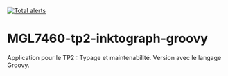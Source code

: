 [![Total alerts](https://img.shields.io/lgtm/alerts/g/eric-gagnon/mgl7460-tp2-linktograph-groovy.svg?logo=lgtm&logoWidth=18)](https://lgtm.com/projects/g/eric-gagnon/mgl7460-tp2-linktograph-groovy/alerts/)

# MGL7460-tp2-inktograph-groovy
Application pour le TP2 : Typage et maintenabilité. Version avec le langage Groovy.
